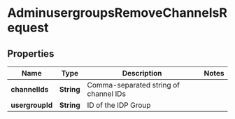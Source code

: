 

# AdminusergroupsRemoveChannelsRequest


## Properties

| Name | Type | Description | Notes |
|------------ | ------------- | ------------- | -------------|
|**channelIds** | **String** | Comma-separated string of channel IDs |  |
|**usergroupId** | **String** | ID of the IDP Group |  |



